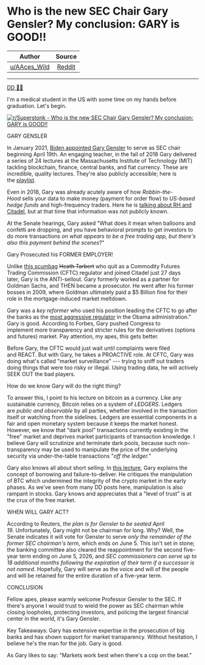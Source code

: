 Who is the new SEC Chair Gary Gensler? My conclusion: GARY is GOOD!!
====================================================================

| Author       | Source       | 
| :-------------: |:-------------:|
|  [u/AAces_Wild](https://www.reddit.com/user/AAces_Wild/) | [Reddit](https://www.reddit.com/r/Superstonk/comments/mq7nto/who_is_the_new_sec_chair_gary_gensler_my/) | 

---


[DD 👨‍🔬](https://www.reddit.com/r/Superstonk/search?q=flair_name%3A%22DD%20%F0%9F%91%A8%E2%80%8D%F0%9F%94%AC%22&restrict_sr=1)

I'm a medical student in the US with some time on my hands before graduation. Let's begin.

[![r/Superstonk - Who is the new SEC Chair Gary Gensler? My conclusion: GARY is GOOD!!](https://preview.redd.it/1s2w2ebdczs61.png?width=172&format=png&auto=webp&s=276f0303ad17a9de82c115a26801230c539a1ce5)](https://preview.redd.it/1s2w2ebdczs61.png?width=172&format=png&auto=webp&s=276f0303ad17a9de82c115a26801230c539a1ce5)

GARY GENSLER

In January 2021, [Biden appointed Gary Gensler](https://www.npr.org/2021/01/27/960723183/wall-street-insider-turned-tough-market-cop-bidens-pick-to-head-sec) to serve as SEC chair beginning April 19th. An engaging teacher, in the fall of 2018 Gary delivered a series of 24 lectures at the Massachusetts Institute of Technology (MIT) tackling blockchain, finance, central banks, and fiat currency. These are incredible, quality lectures. They're also publicly accessible; here is the [playlist](https://www.youtube.com/watch?v=EH6vE97qIP4&list=PLUl4u3cNGP63UUkfL0onkxF6MYgVa04Fn&ab_channel=MITOpenCourseWare).

Even in 2018, Gary was already acutely aware of how *Robbin-the-Hood* sells your data to make money (payment for order flow) to *US-based hedge funds* and high-frequency traders. Here he is [talking about RH and Citadel](https://youtu.be/KHBi3n0hUSU?t=2702), but at that time that information was not publicly known.

At the Senate hearings, Gary asked "What does it mean when balloons and confetti are dropping, and you have behavioral prompts to get investors to do more transactions *on what appears to be a free trading app, but there's also this* *payment behind the scenes*?"

Gary Prosecuted his FORMER EMPLOYER!

Unlike [this scumbag](https://www.theblockcrypto.com/linked/100341/former-cftc-chair-heath-tarbert-joins-citadel-securities) ~~Heath Tarbert~~ who quit as a Commodity Futures Trading Commission (CFTC) regulator and joined Citadel just 27 days later, Gary is the ANTI-sellout. Gary formerly worked as a partner for Goldman Sachs, and THEN became a prosecutor. He went after his former bosses in 2009, where Goldman ultimately paid a $5 Billion fine for their role in the mortgage-induced market meltdown.

Gary was a *key reformer* who used his position leading the CFTC to go after the banks as the [most aggressive regulator](https://www.forbes.com/advisor/investing/gary-gensler-sec-chairman/) in the Obama administration." Gary is good. According to Forbes, Gary pushed Congress to implement more transparency and stricter rules for the derivatives (options and futures) market. Pay attention, my apes, this gets better.

Before Gary, the CFTC would just wait until complaints were filed and REACT. But with Gary, he takes a PROACTIVE role. At CFTC, Gary was doing what's called "market surveillance" --- trying to sniff out traders doing things that were too risky or illegal. Using trading data, he will actively SEEK OUT the bad players.

How do we know Gary will do the right thing?

To answer this, I point to his lecture on bitcoin as a currency. Like any sustainable currency, Bitcoin relies on a system of *LEDGERS*. Ledgers are *public and observable* by all parties, whether involved in the transaction itself or watching from the sidelines. Ledgers are essential components in a fair and open monetary system because it keeps the market honest. However, we know that "dark pool" transactions currently existing in the "free" market and deprives market participants of transaction knowledge. I believe Gary will scrutinize and terminate dark pools, because such non-transparency may be used to manipulate the price of the underlying security via under-the-table transactions "*off the ledger.*"

Gary also knows all about short selling. In [this lecture](https://youtu.be/KHBi3n0hUSU?t=869), Gary explains the concept of borrowing and failure-to-deliver. He critiques the manipulation of BTC which undermined the integrity of the crypto market in the early phases. As we've seen from many DD posts here, manipulation is also rampant in stocks. Gary knows and appreciates that a "level of trust" is at the crux of the free market.

WHEN WILL GARY ACT?

According to Reuters, *the plan is for Gensler to be seated April 19*. Unfortunately, Gary might not be chairman for long. Why? Well, the Senate indicates it will vote for Gensler to serve *only* *the remainder of the former SEC chairman's term*, which ends on June 5. This isn't set in stone; the banking committee also cleared the reappointment for the second five-year term ending on June 5, 2026, and *SEC commissioners can serve up to 18 additional months following the expiration of their term if a successor is not named.* Hopefully, Gary will serve as the voice and will of the people and will be retained for the entire duration of a five-year term.

CONCLUSION

Fellow apes, please warmly welcome Professor Gensler to the SEC. If there's anyone I would trust to wield the power as SEC chairman while closing loopholes, protecting investors, and policing the largest financial center in the world, it's Gary Gensler.

Key Takeaways: Gary has extensive expertise in the prosecution of big banks and has shown support for market transparency. Without hesitation, I believe he's the man for the job. Gary is good.

As Gary likes to say: "Markets work best when there's a cop on the beat."
